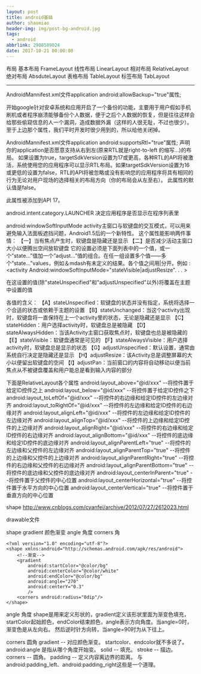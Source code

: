 ```yaml
---
layout: post
title: android基础
author: shaomiao
header-img: img/post-bg-android.jpg
tags:
  - android
abbrlink: 2908589024
date: 2017-10-21 00:00:00
---
```

布局
基本布局 FrameLayout
线性布局 LinearLayout
相对布局 RelativeLayout
绝对布局 AbsduteLayout
表格布局 TableLayout
标签布局 TabLayout



***
AndroidMannifest.xml文件application android:allowBackup="true"属性;

开始google针对安卓系统和应用开启了一个备份的功能，主要用于用户假如手机刷机或者程序崩溃能够备份个人数据，便于之后个人数据的恢复，但是往往这样会给那些偷窥信息的人一个漏洞，造成数据外漏（这样的人很无耻，不过也很少）。至于上边那个属性，我们平时开发时很少用到的，所以给他关闭掉。

AndroidMannifest.xml文件application android:supportsRtl="true"属性;
声明你的application是否愿意支持从右到左(原来RTL就是right-to-left 的缩写...)的布局。
如果设置为true，targetSdkVersion设置为17或更高，各种RTL的API将被激活，系统使用您的应用程序可以显示RTL布局。如果targetSdkVersion设置为16或更低的设置为false，RTL的API将被忽略或没有影响您的应用程序将具有相同的行为无论对用户现场的选择相关的布局方向（你的布局会从左至右）。
此属性的默认值是false。

此属性被添加到API 17。

android.intent.category.LAUNCHER
决定应用程序是否显示在程序列表里

android:windowSoftInputMode
activity主窗口与软键盘的交互模式，可以用来避免输入法面板遮挡问题，Android1.5后的一个新特性。
这个属性能影响两件事情：
【一】当有焦点产生时，软键盘是隐藏还是显示
【二】是否减少活动主窗口大小以便腾出空间放软键盘
它的设置必须是下面列表中的一个值，或一个”state…”值加一个”adjust…”值的组合。在任一组设置多个值——多个”state…”values，例如＆mdash有未定义的结果。各个值之间用|分开。例如
:<activity Android:windowSoftInputMode="stateVisible|adjustResize". . . >

在这设置的值(除"stateUnspecified"和"adjustUnspecified"以外)将覆盖在主题中设置的值


各值的含义：
【A】stateUnspecified：软键盘的状态并没有指定，系统将选择一个合适的状态或依赖于主题的设置
【B】stateUnchanged：当这个activity出现时，软键盘将一直保持在上一个activity里的状态，无论是隐藏还是显示
【C】stateHidden：用户选择activity时，软键盘总是被隐藏
【D】stateAlwaysHidden：当该Activity主窗口获取焦点时，软键盘也总是被隐藏的
【E】stateVisible：软键盘通常是可见的
【F】stateAlwaysVisible：用户选择activity时，软键盘总是显示的状态
【G】adjustUnspecified：默认设置，通常由系统自行决定是隐藏还是显示
【H】adjustResize：该Activity总是调整屏幕的大小以便留出软键盘的空间
【I】adjustPan：当前窗口的内容将自动移动以便当前焦点从不被键盘覆盖和用户能总是看到输入内容的部分



下面是RelativeLayout各个属性 
android:layout_above="@id/xxx"  --将控件置于给定ID控件之上
android:layout_below="@id/xxx"  --将控件置于给定ID控件之下
android:layout_toLeftOf="@id/xxx"  --将控件的右边缘和给定ID控件的左边缘对齐
android:layout_toRightOf="@id/xxx"  --将控件的左边缘和给定ID控件的右边缘对齐
android:layout_alignLeft="@id/xxx"  --将控件的左边缘和给定ID控件的左边缘对齐
android:layout_alignTop="@id/xxx"  --将控件的上边缘和给定ID控件的上边缘对齐
android:layout_alignRight="@id/xxx"  --将控件的右边缘和给定ID控件的右边缘对齐
android:layout_alignBottom="@id/xxx"  --将控件的底边缘和给定ID控件的底边缘对齐
android:layout_alignParentLeft="true"  --将控件的左边缘和父控件的左边缘对齐
android:layout_alignParentTop="true"  --将控件的上边缘和父控件的上边缘对齐
android:layout_alignParentRight="true"  --将控件的右边缘和父控件的右边缘对齐
android:layout_alignParentBottom="true" --将控件的底边缘和父控件的底边缘对齐
android:layout_centerInParent="true"  --将控件置于父控件的中心位置
android:layout_centerHorizontal="true"  --将控件置于水平方向的中心位置
android:layout_centerVertical="true"  --将控件置于垂直方向的中心位置



shape
http://www.cnblogs.com/cyanfei/archive/2012/07/27/2612023.html

drawable文件

shape
  gradient 颜色渐变
    angle 角度
   corners 角


	<?xml version="1.0" encoding="utf-8"?>
	<shape xmlns:android="http://schemas.android.com/apk/res/android">
		<!--渐变-->
		<gradient
			android:startColor="@color/bg"
			android:centerColor="@color/white"
			android:endColor="@color/bg"
			android:angle="270"
			android:centerY="0.3"
			/>
		<corners android:radius="0dip"/>
	</shape>


angle   角度
shape是用来定义形状的，gradient定义该形状里面为渐变色填充，startColor起始颜色，endColor结束颜色，angle表示方向角度。当angle=0时，渐变色是从左向右。 然后逆时针方向转，当angle=90时为从下往上。


corners 圆角
gradient   -- 对应颜色渐变。 startcolor、endcolor就不多说了。 android:angle 是指从哪个角度开始变。
solid      --  填充。
stroke   --  描边。
corners  --  圆角。
padding   -- 定义内容离边界的距离。 与android:padding_left、android:padding_right这些是一个道理。
